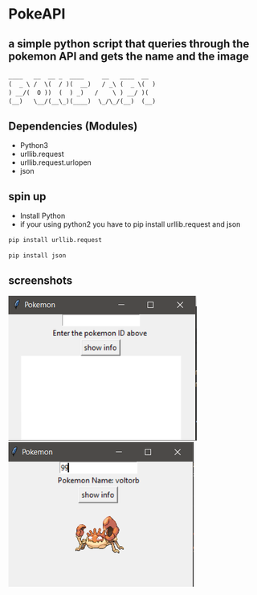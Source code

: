 # PokeAPI

## a  simple python script that queries through the pokemon API and gets the name and the image 



  ```txt                             .___.__
  ____   __  __ _  ____     __   ____  __  
(  _ \ /  \(  / )(  __)   / _\ (  _ \(  ) 
 ) __/(  O ))  (  ) _)   /    \ ) __/ )(  
(__)   \__/(__\_)(____)  \_/\_/(__)  (__) 

```
## Dependencies (Modules)

- Python3
- urllib.request
- urllib.request.urlopen
- json

## spin up
- Install Python
- if your using python2 you have to pip install urllib.request and json

```bash
pip install urllib.request
```
```bash
pip install json
```




## screenshots
![image info](./screenshot_1.png)
![image info](./screenshot.png)